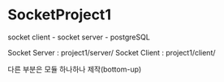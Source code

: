 # SocketProject1
socket client - socket server - postgreSQL




Socket Server : project1/server/
Socket Client : project1/client/

다른 부분은 모듈 하나하나 제작(bottom-up)
